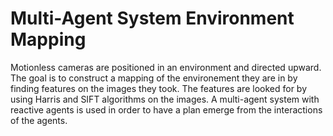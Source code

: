 # Multi-Agent System Environment Mapping

Motionless cameras are positioned in an environment and directed upward. The goal is to construct a mapping of the environement they are in
by finding features on the images they took. The features are looked for by using Harris and SIFT algorithms on the images.
A multi-agent system with reactive agents is used in order to have a plan emerge from the interactions of the agents.
